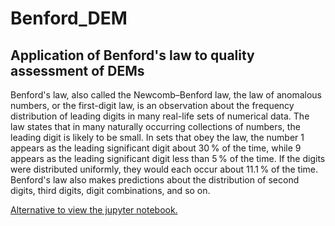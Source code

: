 # Benford_DEM

## Application of Benford's law to quality assessment of DEMs

Benford's law, also called the Newcomb–Benford law, the law of anomalous numbers, or the first-digit law, is an observation about the frequency distribution of leading digits in many real-life sets of numerical data. The law states that in many naturally occurring collections of numbers, the leading digit is likely to be small. In sets that obey the law, the number 1 appears as the leading significant digit about 30 % of the time, while 9 appears as the leading significant digit less than 5 % of the time. If the digits were distributed uniformly, they would each occur about 11.1 % of the time. Benford's law also makes predictions about the distribution of second digits, third digits, digit combinations, and so on.

[Alternative to view the jupyter notebook.](https://nbviewer.jupyter.org/github/ayoubft/Benford_DEM/blob/main/Benford_DEM-full.ipynb)
